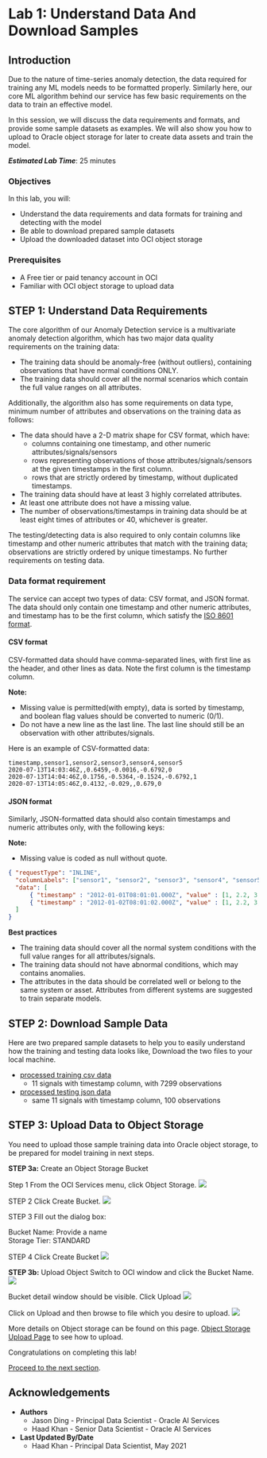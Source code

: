 # Lab 1: Understand Data And Download Samples

## Introduction

Due to the nature of time-series anomaly detection, the data required for training any ML models needs to be formatted properly. Similarly here, our core ML algorithm behind our service has few basic requirements on the data to train an effective model.

In this session, we will discuss the data requirements and formats, and provide some sample datasets as examples. We will also show you how to upload to Oracle object storage for later to create data assets and train the model.

***Estimated Lab Time***: 25 minutes

### Objectives

In this lab, you will:
- Understand the data requirements and data formats for training and detecting with the model
- Be able to download prepared sample datasets
- Upload the downloaded dataset into OCI object storage

### Prerequisites
- A Free tier or paid tenancy account in OCI
- Familiar with OCI object storage to upload data

## **STEP 1:** Understand Data Requirements

The core algorithm of our Anomaly Detection service is a multivariate anomaly detection algorithm, which has two major data quality requirements on the training data:

* The training data should be anomaly-free (without outliers), containing observations that have normal conditions ONLY.
* The training data should cover all the normal scenarios which contain the full value ranges on all attributes.

Additionally, the algorithm also has some requirements on data type, minimum number of  attributes and observations on the training data as follows:

* The data should have a 2-D matrix shape for CSV format, which have:
    - columns containing one timestamp, and other numeric attributes/signals/sensors
    - rows representing observations of those attributes/signals/sensors at the given timestamps in the first column.
    - rows that are strictly ordered by timestamp, without duplicated timestamps.
* The training data should have at least 3 highly correlated attributes.
* At least one attribute does not have a missing value.
* The number of observations/timestamps in training data should be at least eight times of attributes or 40, whichever is greater.

The testing/detecting data is also required to only contain columns like timestamp and other numeric attributes that match with the training data; observations are strictly ordered by unique timestamps. No further requirements on testing data.

### Data format requirement

The service can accept two types of data: CSV format, and JSON format. The data should only contain one timestamp and other numeric attributes, and timestamp has to be the first column, which satisfy the [ISO 8601 format](https://en.wikipedia.org/wiki/ISO_8601).

#### CSV format
CSV-formatted data should have comma-separated lines, with first line as the header, and other lines as data. Note the first column is the timestamp column.

**Note:**
* Missing value is permitted(with empty), data is sorted by timestamp, and boolean flag values should be converted to numeric (0/1).
* Do not have a new line as the last line. The last line should still be an observation with other attributes/signals.

Here is an example of CSV-formatted data:
```csv
timestamp,sensor1,sensor2,sensor3,sensor4,sensor5
2020-07-13T14:03:46Z,,0.6459,-0.0016,-0.6792,0
2020-07-13T14:04:46Z,0.1756,-0.5364,-0.1524,-0.6792,1
2020-07-13T14:05:46Z,0.4132,-0.029,,0.679,0
```

#### JSON format
Similarly, JSON-formatted data should also contain timestamps and numeric attributes only, with the following keys:

**Note:**
* Missing value is coded as null without quote.

```json
{ "requestType": "INLINE",
  "columnLabels": ["sensor1", "sensor2", "sensor3", "sensor4", "sensor5", "sensor6", "sensor7", "sensor8", "sensor9", "sensor10"],
  "data": [
      { "timestamp" : "2012-01-01T08:01:01.000Z", "value" : [1, 2.2, 3, 1, 2.2, 3, 1, 2.2, null, 4] },
      { "timestamp" : "2012-01-02T08:01:02.000Z", "value" : [1, 2.2, 3, 1, 2.2, 3, 1, 2.2, 3, null] }
  ]
}
```

**Best practices**
* The training data should cover all the normal system conditions with the full value ranges for all attributes/signals.
* The training data should not have abnormal conditions, which may contains anomalies.
* The attributes in the data should be correlated well or belong to the same system or asset. Attributes from different systems are suggested to train separate models.

## **STEP 2:** Download Sample Data

Here are two prepared sample datasets to help you to easily understand how the training and testing data looks like, Download the two files to your local machine.

* [processed training csv data](../files/demo-training-data.csv)
    - 11 signals with timestamp column, with 7299 observations
* <a href="../files/demo-testing-data.json" target="_blank" download>processed testing json data</a>
    - same 11 signals with timestamp column, 100 observations


## **STEP 3:** Upload Data to Object Storage

You need to upload those sample training data into Oracle object storage, to be prepared for model training in next steps.

**STEP 3a:** Create an Object Storage Bucket

Step 1 From the OCI Services menu, click Object Storage.
![](../images/cloudstoragebucket.png " ")

STEP 2 Click Create Bucket.
![](../images/createbucketbutton.png " ")

STEP 3 Fill out the dialog box:

Bucket Name: Provide a name <br/>
Storage Tier: STANDARD

STEP 4 Click Create Bucket
![](../images/pressbucketbutton.png " ")

**STEP 3b:** Upload Object
Switch to OCI window and click the Bucket Name.
![](../images/selectbucket.png " ")

Bucket detail window should be visible. Click Upload
![](../images/bucketdetail.png " ")

Click on Upload and then browse to file which you desire to upload.
![](../images/upload-sample-file.png " ")


More details on Object storage can be found on this page. [Object Storage Upload Page](https://oracle.github.io/learning-library/oci-library/oci-hol/object-storage/workshops/freetier/index.html?lab=object-storage) to see how to upload.


Congratulations on completing this lab!

[Proceed to the next section](#next).

## Acknowledgements
* **Authors**
    * Jason Ding - Principal Data Scientist - Oracle AI Services
    * Haad Khan - Senior Data Scientist - Oracle AI Services
* **Last Updated By/Date**
    * Haad Khan - Principal Data Scientist, May 2021
